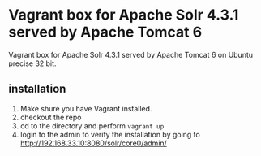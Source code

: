 # Vagrant box for Apache Solr 4.3.1 served by Apache Tomcat 6
Vagrant box for Apache Solr 4.3.1 served by Apache Tomcat 6 on Ubuntu precise 32 bit.

## installation

1. Make shure you have Vagrant installed.
2. checkout the repo
3. cd to the directory and perform `vagrant up`
4. login to the admin to verify the installation by going to http://192.168.33.10:8080/solr/core0/admin/
